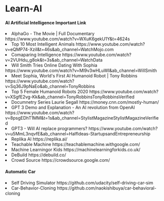 # Learn-AI
<h4>AI Artificial Intelligence Important Link</h4>
<li>AlphaGo - The Movie | Full Documentary https://www.youtube.com/watch?v=WXuK6gekU1Y&t=4624s</li>
<li>Top 10 Most Intelligent Animals https://www.youtube.com/watch?v=eQMP74-XziI&t=46s&ab_channel=WatchMojo.com</li>
<li> Comaparing Intelligence https://www.youtube.com/watch?v=2VUHdu_g8ok&t=3s&ab_channel=WatchData</li>
<li>Will Smith Tries Online Dating With Sophia https://www.youtube.com/watch?v=Ml9v3wHLuWI&ab_channel=WillSmith</li>
<li> Meet Sophia, World's First AI Humanoid Robot | Tony Robbins https://www.youtube.com/watch?v=Sq36J9pNaEo&ab_channel=TonyRobbins</li>
<li> Top 5 Female Humanoid Robots 2020 https://www.youtube.com/watch?v=XSgfE2vg-Kk&ab_channel=TonyRobbinsTonyRobbinsVerified</li>
<li>Documnetry Series Laurie Segall  https://money.cnn.com/mostly-human/</li>
<li> GPT 3 Demo and Explanation - An AI revolution from OpenAI https://www.youtube.com/watch?v=8psgEDhT1MM&t=1s&ab_channel=StylistMagazineStylistMagazineVerified</li>
<li>GPT3 - Will AI replace programmers? https://www.youtube.com/watch?v=u5MmL3nqvfE&ab_channel=HalfIdeas-StartupsandEntrepreneurship</li>
<li>Replika AI  https://replika.ai/</li>
<li>Teachable Machine  https://teachablemachine.withgoogle.com/</li>
<li> Machine Learningor Kids https://machinelearningforkids.co.uk/ </li>
<li>DeBuild  https://debuild.co/</li>
<li>Crowd Source https://crowdsource.google.com/</li>
<h4> Automatic Car </h4>
<li> Self Driving Simulator https://github.com/udacity/self-driving-car-sim</li>
<li> Car-Behavior-Cloning https://github.com/naokishibuya/car-behavioral-cloning</li>


